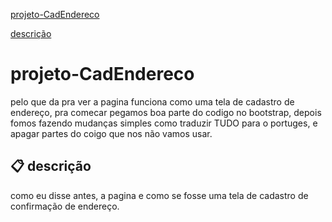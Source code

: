 
[projeto-CadEndereco](#projeto-cadendereco)

[descrição]()



# projeto-CadEndereco
 pelo que da pra ver a pagina funciona como uma tela de cadastro de endereço, pra comecar pegamos boa parte do codigo no bootstrap, depois fomos fazendo mudanças simples como traduzir TUDO para o portuges, e apagar partes do coigo que nos não vamos usar.

 ## 📋  descrição
 como eu disse antes, a pagina e como se fosse uma tela de cadastro de confirmação de endereço.